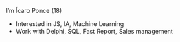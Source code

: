 I’m Ícaro Ponce (18)
- Interested in JS, IA, Machine Learning
- Work with Delphi, SQL, Fast Report, Sales management 

<!---
IcaroStrk/IcaroStrk is a ✨ special ✨ repository because its `README.md` (this file) appears on your GitHub profile.
You can click the Preview link to take a look at your changes.
--->
